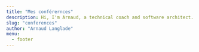 ```yaml
---
title: "Mes conférernces"
description: Hi, I'm Arnaud, a technical coach and software architect. I love sharing my knowledge on software engineering, covering everything from architectural design patterns to software testing and various methodologies. I aim to make these complex topics more understandable and interesting for everyone.
slug: "conferences"
author: "Arnaud Langlade"
menu:
  - footer
---
```


